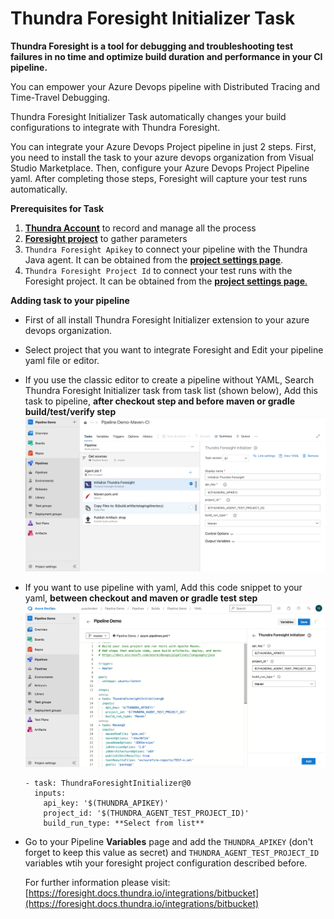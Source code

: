 # Thundra Foresight Initializer Task

**Thundra Foresight is a tool for debugging and troubleshooting test failures in no time and optimize build duration and performance in your CI pipeline.**

You can empower your Azure Devops pipeline with Distributed Tracing and  Time-Travel Debugging.

Thundra Foresight Initializer Task automatically changes your build configurations to integrate with Thundra Foresight.

You can integrate your Azure Devops Project pipeline in just 2 steps. First, you need to install the task to your azure devops organization from Visual Studio Marketplace. Then, configure your Azure Devops Project Pipeline yaml. After completing those steps, Foresight will capture your test runs automatically.


**Prerequisites for Task**

1. [**Thundra Account**](https://start.thundra.io/) to record and manage all the process
2. [**Foresight project**](https://foresight.docs.thundra.io/core-concepts/creating-a-project/core-concepts/creating-a-project) to gather parameters
3. `Thundra Foresight Apikey` to connect your pipeline with the Thundra Java agent. It can be obtained from the [**project settings page**](https://foresight.docs.thundra.io/core-concepts/managing-your-project-settings).
4. `Thundra Foresight Project Id` to connect your test runs with the Foresight project. It can be obtained from the [**project settings page**.](https://foresight.docs.thundra.io/core-concepts/managing-your-project-settings)

**Adding task to your pipeline**

- First of all install Thundra Foresight Initializer extension to your azure devops organization.
- Select project that you want to integrate Foresight and Edit your pipeline yaml file or editor.
- If you use  the classic editor to create a pipeline without YAML, Search Thundra Foresight Initializer task from task list (shown below), Add this task to pipeline, **after checkout step and before maven or gradle build/test/verify step**
  [![screenshot-1](images/screenshot_taskgui.png "Screenshot-1")](images/screenshot_taskgui.png)

- If you want to use pipeline with yaml, Add this code snippet to your yaml, **between checkout and  maven or gradle test step**
  [![screenshot-2](images/screenshot_taskyaml.png "Screenshot-2")](images/screenshot_taskyaml.png)

      - task: ThundraForesightInitializer@0
        inputs:
          api_key: '$(THUNDRA_APIKEY)'
          project_id: '$(THUNDRA_AGENT_TEST_PROJECT_ID)'
          build_run_type: **Select from list**
- Go to your Pipeline **Variables** page and add the `THUNDRA_APIKEY` (don't forget to keep this value as secret) and `THUNDRA_AGENT_TEST_PROJECT_ID` variables wtih your foresight project configuration described before.

   For further information please visit: [https://foresight.docs.thundra.io/integrations/bitbucket](https://foresight.docs.thundra.io/integrations/bitbucket)